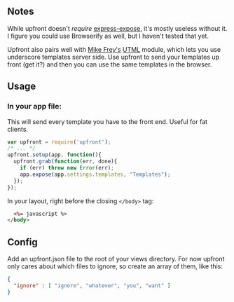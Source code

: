 ## Notes

While upfront doesn't *require* [express-expose](https://github.com/visionmedia/express-expose), it's mostly useless without it. I figure you could use Browserify as well, but I haven't tested that yet.

Upfront also pairs well with [Mike Frey's](https://github.com/mikefrey) [UTML](https://github.com/mikefrey/UTML) module, which lets you use underscore templates server side. Use upfront to send your templates up front (get it?) and then you can use the same templates in the browser.


## Usage

### In your app file:

This will send every template you have to the front end. Useful for fat clients.


```javascript
var upfront = require('upfront');
/* ... */
upfront.setup(app, function(){
  upfront.grab(function(err, done){
    if (err) throw new Error(err);
    app.expose(app.settings.templates, "Templates");
  });
});
```

In your layout, right before the closing `</body>` tag:

```html
  <%= javascript %>
</body>
```


## Config

Add an upfront.json file to the root of your views directory. For now upfront only cares about which files to ignore, so create an array of them, like this:

```json
{
  "ignore" : [ "ignore", "whatever", "you", "want" ]
}
```
